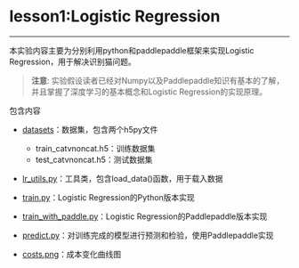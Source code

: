# lesson1:Logistic Regression

***

本实验内容主要为分别利用python和paddlepaddle框架来实现Logistic Regression，用于解决识别猫问题。

>**注意**: 实验假设读者已经对Numpy以及Paddlepaddle知识有基本的了解，并且掌握了深度学习的基本概念和Logistic Regression的实现原理。


包含内容

* [datasets](datasets)：数据集，包含两个h5py文件
	* train_catvnoncat.h5：训练数据集
	* test_catvnoncat.h5：测试数据集

* [lr_utils.py](lr_utils.py)：工具类，包含load_data()函数，用于载入数据

* [train.py](train.py)：Logistic Regression的Python版本实现

* [train_with_paddle.py](train_with_paddle.py)：Logistic Regression的Paddlepaddle版本实现

* [predict.py](predict.py)：对训练完成的模型进行预测和检验，使用Paddlepaddle实现

* [costs.png](costs.png)：成本变化曲线图
 
